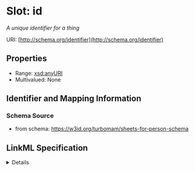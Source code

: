 # Slot: id
_A unique identifier for a thing_


URI: [http://schema.org/identifier](http://schema.org/identifier)



<!-- no inheritance hierarchy -->




## Properties

* Range: [xsd:anyURI](xsd:anyURI)
* Multivalued: None







## Identifier and Mapping Information







### Schema Source


* from schema: https://w3id.org/turbomam/sheets-for-person-schema




## LinkML Specification

<details>
```yaml
name: id
description: A unique identifier for a thing
from_schema: https://w3id.org/turbomam/sheets-for-person-schema
rank: 1000
slot_uri: schema:identifier
identifier: true
alias: id
domain_of:
- NamedThing
range: uriorcurie

```
</details>